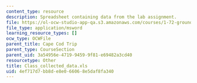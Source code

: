 ```yaml
---
content_type: resource
description: Spreadsheet containing data from the lab assignment.
file: https://ol-ocw-studio-app-qa.s3.amazonaws.com/courses/1-72-groundwater-hydrology-fall-2005/4ef717d7bb8de8e066068e5daf8fa340_Class_collected_data.xls
file_type: application/msword
learning_resource_types: []
ocw_type: OCWFile
parent_title: Cape Cod Trip
parent_type: CourseSection
parent_uid: 3a54956e-4719-9459-9f81-e69482a3cd40
resourcetype: Other
title: Class_collected_data.xls
uid: 4ef717d7-bb8d-e8e0-6606-8e5daf8fa340
---
```


